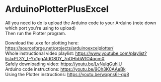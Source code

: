 # ArduinoPlotterPlusExcel
All you need to do is upload the Arduino code to your Arduino (note down which port you're using to upload)  
Then run the Plotter program.

Download the .exe for plotting here: https://sourceforge.net/projects/arduinoexcelplotter/    
Whole instructional video playlist: https://www.youtube.com/playlist?list=PL3Y_L-Yx1pgAtdG8DY_7qOHbbWfO4qomX  
Safely downloading video: https://youtu.be/LvNulqGuhlU    
Arduino code instructions: https://youtu.be/9Oh3K0AAeBk  
Using the Plotter instructions: https://youtu.be/wxpns6r-qg8  
